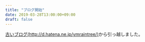 ```yaml
---
title: "ブログ開始"
date: 2019-03-28T13:00:00+09:00
draft: false
---
```

[古いブログ(http://d.hatena.ne.jp/ymraintree/)](http://d.hatena.ne.jp/ymraintree/)から引っ越しました。